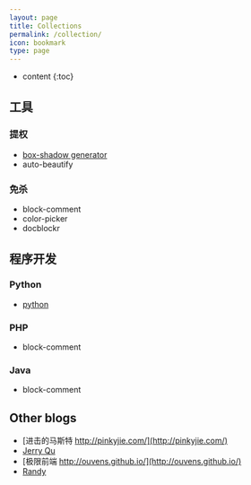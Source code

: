 ```yaml
---
layout: page
title: Collections
permalink: /collection/
icon: bookmark
type: page
---
```


* content
{:toc}

## 工具
### 提权
* [box-shadow generator](http://www.cssmatic.com/box-shadow)
* auto-beautify
### 免杀
* block-comment
* color-picker
* docblockr
## 程序开发
### Python
* [python](https://www.python.org)
### PHP
* block-comment
### Java
* block-comment
## Other blogs
* [进击的马斯特 http://pinkyjie.com/](http://pinkyjie.com/)	
* [Jerry Qu](https://imququ.com/)
* [极限前端 http://ouvens.github.io/](http://ouvens.github.io/)
* [Randy](http://djyde.github.io/)